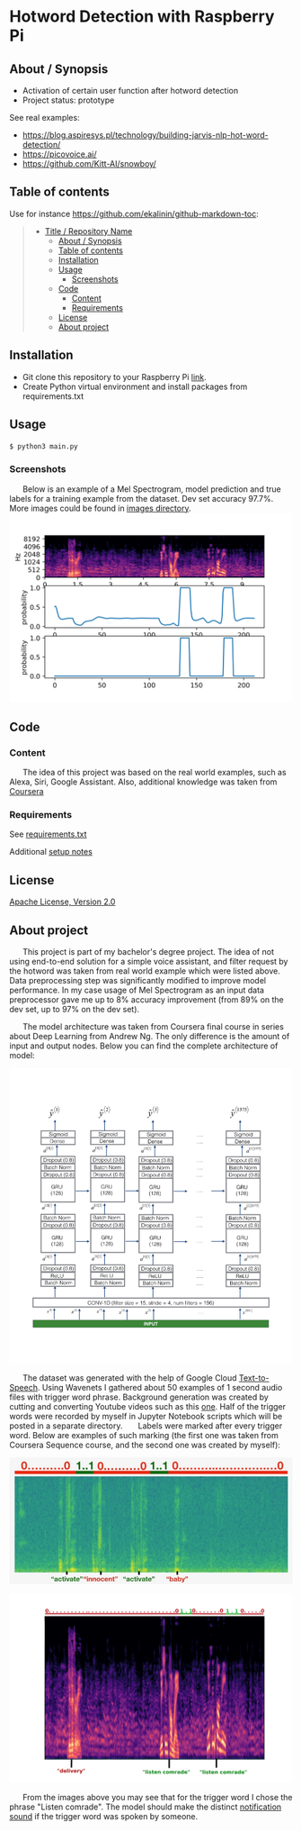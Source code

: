 # Hotword Detection with Raspberry Pi

## About / Synopsis

* Activation of certain user function after hotword detection
* Project status: prototype

See real examples:

* <https://blog.aspiresys.pl/technology/building-jarvis-nlp-hot-word-detection/>
* <https://picovoice.ai/>
* <https://github.com/Kitt-AI/snowboy/>

## Table of contents

Use for instance <https://github.com/ekalinin/github-markdown-toc>:

> * [Title / Repository Name](#hotword-detection-with-raspberry-pi)
>   * [About / Synopsis](#about--synopsis)
>   * [Table of contents](#table-of-contents)
>   * [Installation](#installation)
>   * [Usage](#usage)
>     * [Screenshots](#screenshots)
>   * [Code](#code)
>     * [Content](#content)
>     * [Requirements](#requirements)
>   * [License](#license)
>   * [About project](#about-project)

## Installation

* Git clone this repository to your Raspberry Pi [link](https://github.com/BioWar/Hotword-Detection-with-Raspberry-Pi.git).
* Create Python virtual environment and install packages from requirements.txt

## Usage
`$ python3 main.py`
### Screenshots
&nbsp;&nbsp;&nbsp;&nbsp;&nbsp;&nbsp;Below is an example of a Mel Spectrogram, model prediction and true labels for a training example from the dataset. Dev set accuracy 97.7%. More images could be found in [images directory](https://github.com/BioWar/Hotword-Detection-with-Raspberry-Pi/tree/main/images/predictions).
![Prediction of hotword on training example](/images/predictions/899.png)

## Code

### Content

&nbsp;&nbsp;&nbsp;&nbsp;&nbsp;&nbsp;The idea of this project was based on the real world examples, such as Alexa, Siri, Google Assistant. Also, additional knowledge was taken from [Coursera](https://www.coursera.org/learn/nlp-sequence-models)

### Requirements

See [requirements.txt](https://raw.githubusercontent.com/BioWar/Hotword-Detection-with-Raspberry-Pi/main/requirements.txt)

Additional [setup notes](https://github.com/BioWar/Hotword-Detection-with-Raspberry-Pi/tree/main/notes)

## License

[Apache License, Version 2.0](http://www.apache.org/licenses/LICENSE-2.0.html)

## About project

&nbsp;&nbsp;&nbsp;&nbsp;&nbsp;&nbsp;This project is part of my bachelor's degree project. The idea of not using end-to-end solution for a simple voice assistant, and filter request by the hotword was taken from real world example which were listed above. Data preprocessing step was significantly modified to improve model performance. In my case usage of Mel Spectrogram as an input data preprocessor gave me up to 8% accuracy improvement (from 89% on the dev set, up to 97% on the dev set).

&nbsp;&nbsp;&nbsp;&nbsp;&nbsp;&nbsp;The model architecture was taken from Coursera final course in series about Deep Learning from Andrew Ng. The only difference is the amount of input and output nodes. Below you can find the complete architecture of model:
  
<p align="center">
  <img src="https://raw.githubusercontent.com/BioWar/Hotword-Detection-with-Raspberry-Pi/main/images/model/model.png" alt="Model architecture"/>
</p>


&nbsp;&nbsp;&nbsp;&nbsp;&nbsp;&nbsp;The dataset was generated with the help of Google Cloud [Text-to-Speech](https://cloud.google.com/text-to-speech). Using Wavenets I gathered about 50 examples of 1 second audio files with trigger word phrase. Background generation was created by cutting and converting Youtube videos such as this [one](https://www.youtube.com/watch?v=BOdLmxy06H0). Half of the trigger words were recorded by myself in Jupyter Notebook scripts which will be posted in a separate directory. 
&nbsp;&nbsp;&nbsp;&nbsp;&nbsp;&nbsp;Labels were marked after every trigger word. Below are examples of such marking (the first one was taken from Coursera Sequence course, and the second one was created by myself):

<p align="center">
  <img src="https://raw.githubusercontent.com/BioWar/Hotword-Detection-with-Raspberry-Pi/main/images/input_data/label_diagram.jpeg" alt="Labeling from Coursera"/>
</p>

<p align="center">
  <img src="https://raw.githubusercontent.com/BioWar/Hotword-Detection-with-Raspberry-Pi/main/images/input_data/899_training_example_prediction.png" alt="Labeling used in this project"/>
</p>

&nbsp;&nbsp;&nbsp;&nbsp;&nbsp;&nbsp;From the images above you may see that for the trigger word I chose the phrase "Listen comrade". The model should make the distinct [notification sound](activation_sound/activation.wav) if the trigger word was spoken by someone. 

